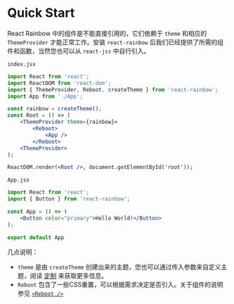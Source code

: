 # Quick Start

React Rainbow 中的组件是不能直接引用的，它们依赖于 `theme` 和相应的 `ThemeProvider` 才能正常工作。安装 `react-rainbow` 后我们已经提供了所需的组件和函数，当然您也可以从 `react-jss` 中自行引入。

`index.jsx`
```jsx
import React from 'react';
import ReactDOM from 'react-dom';
import { ThemeProvider, Reboot, createTheme } from 'react-rainbow';
import App from './App';

const rainbow = createTheme();
const Root = () => (
    <ThemeProvider theme={rainbow}>
        <Reboot>
            <App />
        </Reboot>
    <ThemeProvider>
);

ReactDOM.render(<Root />, document.getElementById('root'));
```

`App.jsx`
```jsx
import React from 'react';
import { Button } from 'react-rainbow';

const App = () => (
    <Button color="primary">Hello World!</Button>
);

export default App
```

几点说明：
- `theme` 是由 `createTheme` 创建出来的主题，您也可以通过传入参数来自定义主题，阅读 [定制](/react/docs) 来获取更多信息。
- `Reboot` 包含了一些CSS重置，可以根据需求决定是否引入。关于组件的说明参见 [`<Reboot />`](/react/docs/components/Reboot)